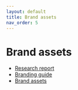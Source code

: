 ```yaml
---
layout: default
title: Brand assets
nav_order: 5
---
```


# Brand assets

* [Research report](ThreeKeyTherapy_ResearchReport_28August2023_SML.pdf)
* [Branding guide](ThreeKeyTherapy_BrandingGuide2023.pdf)
* [Brand assets](https://github.com/threekeytherapy/brand-assets)
